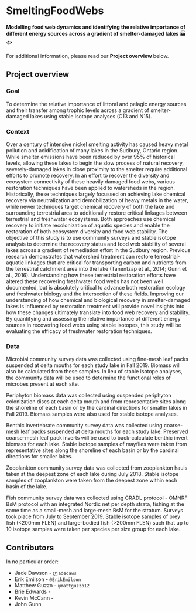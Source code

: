 # SmeltingFoodWebs

<b> Modelling food web dynamics and identifying the relative importance of different energy sources across a gradient of smelter-damaged lakes </b> :factory: :fish:

For additional information, please read our <b> Project overview </b> below.

## Project overview

### Goal

To determine the relative importance of littoral and pelagic energy sources and their transfer among trophic levels across a gradient of smelter-damaged lakes using stable isotope analyses (C13 and N15).

### Context

Over a century of intensive nickel smelting activity has caused heavy metal pollution and acidification of many lakes in the Sudbury, Ontario region. While smelter emissions have been reduced by over 95% of historical levels, allowing these lakes to begin the slow process of natural recovery, severely-damaged lakes in close proximity to the smelter require additional efforts to promote recovery. In an effort to recover the diversity and ecosystem connectivity of these heavily damaged food webs, various restoration techniques have been applied to watersheds in the region. Historically, these techniques largely focussed on achieving lake chemical recovery via neutralization and demobilization of heavy metals in the water, while newer techniques target chemical recovery of both the lake and surrounding terrestrial area to additionally restore critical linkages between terrestrial and freshwater ecosystems. Both approaches use chemical recovery to initiate recolonization of aquatic species and enable the restoration of both ecosystem diversity and food web stability. The objective of this study is to use community surveys and stable isotope analysis to determine the recovery status and food web stability of several lakes across a gradient of remediation effort in the Sudbury region. Previous research demonstrates that watershed treatment can restore terrestrial-aquatic linkages that are critical for transporting carbon and nutrients from the terrestrial catchment area into the lake (Tanentzap et al., 2014; Gunn et al., 2016). Understanding how these terrestrial restoration efforts have altered these recovering freshwater food webs has not been well documented, but is absolutely critical to advance both restoration ecology and freshwater biology and the intersection of these fields.
Improving our understanding of how chemical and biological recovery in smelter-damaged lakes is influenced by restoration treatment will provide novel insights into how these changes ultimately translate into food web recovery and stability. By quantifying and assessing the relative importance of different energy sources in recovering food webs using stable isotopes, this study will be evaluating the efficacy of freshwater restoration techniques.


### Data

Microbial community survey data was collected using fine-mesh leaf packs suspended at delta mouths for each study lake in Fall 2019. Biomass will also be calculated from these samples. In lieu of stable isotope analyses, the community data will be used to determine the functional roles of microbes present at each site.

Periphyton biomass data was collected using suspended periphyton colonization discs at each delta mouth and from representative sites along the shoreline of each basin or by the cardinal directions for smaller lakes in Fall 2019. Biomass samples were also used for stable isotope analyses.

Benthic invertebrate community survey data was collected using coarse-mesh leaf packs suspended at delta mouths for each study lake. Preserved coarse-mesh leaf pack inverts will be used to back-calculate benthic invert biomass for each lake. Stable isotope samples of mayflies were taken from representative sites along the shoreline of each basin or by the cardinal directions for smaller lakes.

Zooplankton community survey data was collected from zooplankton hauls taken at the deepest zone of each lake during July 2018. Stable isotope samples of zooplankton were taken from the deepest zone within each basin of the lake.

Fish community survey data was collected using CRADL protocol - OMNRF BsM protocol with an integrated Nordic net per depth strata, fishing at the same time as a small-mesh and large-mesh BsM for the stratum. Surveys took place from July to September 2019. Stable isotope samples of prey fish (<200mm FLEN) and large-bodied fish (>200mm FLEN) such that up to 10 isotope samples were taken per species per size group for each lake.

## Contributors

In no particular order:

- Jade Dawson - `@jadedaws`
- Erik Emilson -  `@ErikEmilson`
- Matthew Guzzo - `@mattguzzo12`
- Brie Edwards -
- Kevin McCann -
- John Gunn
